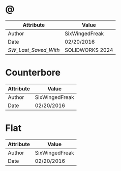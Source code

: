 # @
| Attribute | Value |
| ---  | ---     |
| Author | SixWingedFreak |
| Date | 02/20/2016 |
| _SW_Last_Saved_With_ | SOLIDWORKS 2024 |
# Counterbore
| Attribute | Value |
| ---  | ---     |
| Author | SixWingedFreak |
| Date | 02/20/2016 |
# Flat
| Attribute | Value |
| ---  | ---     |
| Author | SixWingedFreak |
| Date | 02/20/2016 |
